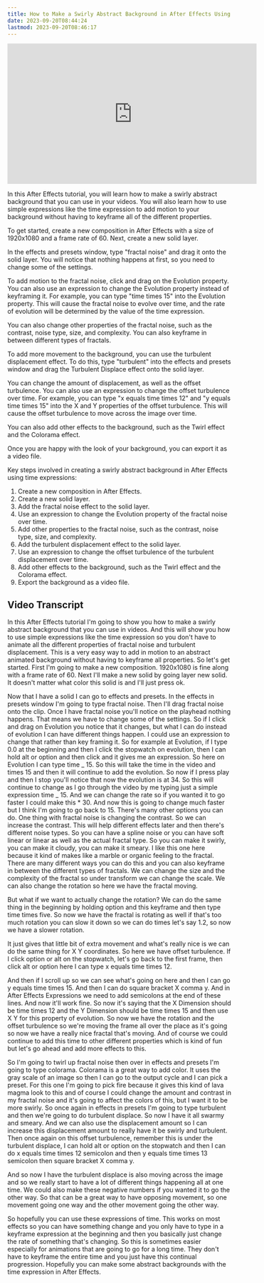 ```yaml
---
title: How to Make a Swirly Abstract Background in After Effects Using Time Expressions
date: 2023-09-20T08:44:24
lastmod: 2023-09-20T08:46:17
---
```


<div class="video-grid">
<div class="iframe-16-9-container">
<iframe class="youTubeIframe" width="560" height="315" src="https://www.youtube.com/embed/S9Iyd2gYnOk?rel=0" title="YouTube video player" frameborder="0" allow="accelerometer; autoplay; clipboard-write; encrypted-media; gyroscope; picture-in-picture; web-share" allowfullscreen></iframe>
</div>

</div>

In this After Effects tutorial, you will learn how to make a swirly abstract background that you can use in your videos. You will also learn how to use simple expressions like the time expression to add motion to your background without having to keyframe all of the different properties.

To get started, create a new composition in After Effects with a size of 1920x1080 and a frame rate of 60. Next, create a new solid layer.

In the effects and presets window, type "fractal noise" and drag it onto the solid layer. You will notice that nothing happens at first, so you need to change some of the settings.

To add motion to the fractal noise, click and drag on the Evolution property. You can also use an expression to change the Evolution property instead of keyframing it. For example, you can type "time times 15" into the Evolution property. This will cause the fractal noise to evolve over time, and the rate of evolution will be determined by the value of the time expression.

You can also change other properties of the fractal noise, such as the contrast, noise type, size, and complexity. You can also keyframe in between different types of fractals.

To add more movement to the background, you can use the turbulent displacement effect. To do this, type "turbulent" into the effects and presets window and drag the Turbulent Displace effect onto the solid layer.

You can change the amount of displacement, as well as the offset turbulence. You can also use an expression to change the offset turbulence over time. For example, you can type "x equals time times 12" and "y equals time times 15" into the X and Y properties of the offset turbulence. This will cause the offset turbulence to move across the image over time.

You can also add other effects to the background, such as the Twirl effect and the Colorama effect.

Once you are happy with the look of your background, you can export it as a video file.

Key steps involved in creating a swirly abstract background in After Effects using time expressions:

1. Create a new composition in After Effects.
2. Create a new solid layer.
3. Add the fractal noise effect to the solid layer.
4. Use an expression to change the Evolution property of the fractal noise over time.
5. Add other properties to the fractal noise, such as the contrast, noise type, size, and complexity.
6. Add the turbulent displacement effect to the solid layer.
7. Use an expression to change the offset turbulence of the turbulent displacement over time.
8. Add other effects to the background, such as the Twirl effect and the Colorama effect.
9. Export the background as a video file.

## Video Transcript

In this After Effects tutorial I'm going to show you how to make a swirly abstract background that you can use in videos. And this will show you how to use simple expressions like the time expression so you don't have to animate all the different properties of fractal noise and turbulent displacement. This is a very easy way to add in motion to an abstract animated background without having to keyframe all properties. So let's get started. First I'm going to make a new composition. 1920x1080 is fine along with a frame rate of 60. Next I'll make a new solid by going layer new solid. It doesn't matter what color this solid is and I'll just press ok.

Now that I have a solid I can go to effects and presets. In the effects in presets window I'm going to type fractal noise. Then I'll drag fractal noise onto the clip. Once I have fractal noise you'll notice on the playhead nothing happens. That means we have to change some of the settings. So if I click and drag on Evolution you notice that it changes, but what I can do instead of evolution I can have different things happen. I could use an expression to change that rather than key framing it. So for example at Evolution, if I type 0.0 at the beginning and then I click the stopwatch on evolution, then I can hold alt or option and then click and it gives me an expression. So here on Evolution I can type time _ 15. So this will take the time in the video and times 15 and then it will continue to add the evolution. So now if I press play and then I stop you'll notice that now the evolution is at 34. So this will continue to change as I go through the video by me typing just a simple expression time _ 15. And we can change the rate so if you wanted it to go faster I could make this \* 30. And now this is going to change much faster but I think I'm going to go back to 15. There's many other options you can do. One thing with fractal noise is changing the contrast. So we can increase the contrast. This will help different effects later and then there's different noise types. So you can have a spline noise or you can have soft linear or linear as well as the actual fractal type. So you can make it swirly, you can make it cloudy, you can make it smeary. I like this one here because it kind of makes like a marble or organic feeling to the fractal. There are many different ways you can do this and you can also keyframe in between the different types of fractals. We can change the size and the complexity of the fractal so under transform we can change the scale. We can also change the rotation so here we have the fractal moving.

But what if we want to actually change the rotation? We can do the same thing in the beginning by holding option and this keyframe and then type time times five. So now we have the fractal is rotating as well if that's too much rotation you can slow it down so we can do times let's say 1.2, so now we have a slower rotation.

It just gives that little bit of extra movement and what's really nice is we can do the same thing for X Y coordinates. So here we have offset turbulence. If I click option or alt on the stopwatch, let's go back to the first frame, then click alt or option here I can type x equals time times 12.

And then if I scroll up so we can see what's going on here and then I can go y equals time times 15. And then I can do square bracket X comma y. And in After Effects Expressions we need to add semicolons at the end of these lines. And now it'll work fine. So now it's saying that the X Dimension should be time times 12 and the Y Dimension should be time times 15 and then use X Y for this property of evolution. So now we have the rotation and the offset turbulence so we're moving the frame all over the place as it's going so now we have a really nice fractal that's moving. And of course we could continue to add this time to other different properties which is kind of fun but let's go ahead and add more effects to this.

So I'm going to twirl up fractal noise then over in effects and presets I'm going to type colorama. Colorama is a great way to add color. It uses the gray scale of an image so then I can go to the output cycle and I can pick a preset. For this one I'm going to pick fire because it gives this kind of lava magma look to this and of course I could change the amount and contrast in my fractal noise and it's going to affect the colors of this, but I want it to be more swirly. So once again in effects in presets I'm going to type turbulent and then we're going to do turbulent displace. So now I have it all swarmy and smeary. And we can also use the displacement amount so I can increase this displacement amount to really have it be swirly and turbulent. Then once again on this offset turbulence, remember this is under the turbulent displace, I can hold alt or option on the stopwatch and then I can do x equals time times 12 semicolon and then y equals time times 13 semicolon then square bracket X comma y.

And so now I have the turbulent displace is also moving across the image and so we really start to have a lot of different things happening all at one time. We could also make these negative numbers if you wanted it to go the other way. So that can be a great way to have opposing movement, so one movement going one way and the other movement going the other way.

So hopefully you can use these expressions of time. This works on most effects so you can have something change and you only have to type in a keyframe expression at the beginning and then you basically just change the rate of something that's changing. So this is sometimes easier especially for animations that are going to go for a long time. They don't have to keyframe the entire time and you just have this continual progression. Hopefully you can make some abstract backgrounds with the time expression in After Effects.
